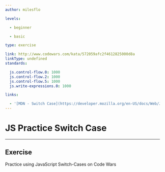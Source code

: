 ```yaml
---
author: milesflo

levels:

  - beginner

  - basic

type: exercise

link: http://www.codewars.com/kata/572059afc2f4612825000d8a
linkType: undefined
standards:

  js.control-flow.0: 1000
  js.control-flow.2: 1000
  js.control-flow.5: 1000
  js.write-expressions.0: 1000

links:

  - '[MDN - Switch Case](https://developer.mozilla.org/en-US/docs/Web/JavaScript/Reference/Statements/switch)'
---
```


# JS Practice Switch Case

---
## Exercise

Practice using JavaScript Switch-Cases on Code Wars
